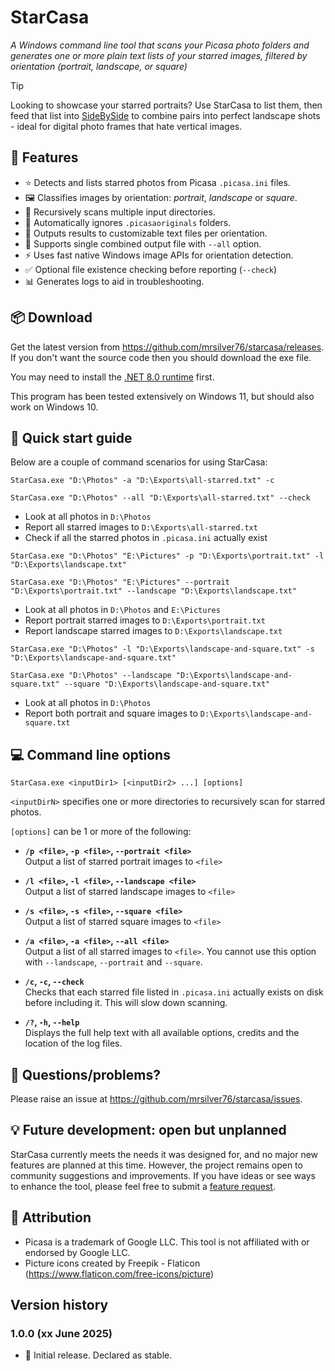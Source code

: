 # StarCasa
_A Windows command line tool that scans your Picasa photo folders and generates one or more plain text lists of your starred images, filtered by orientation (portrait, landscape, or square)_

>[!TIP]
>Looking to showcase your starred portraits? Use StarCasa to list them, then feed that list into [SideBySide](https://github.com/mrsilver76/sidebyside) to combine pairs into perfect landscape shots - ideal for digital photo frames that hate vertical images.

## 🧰 Features
- ⭐ Detects and lists starred photos from Picasa `.picasa.ini` files.
- 🖼️ Classifies images by orientation: _portrait_, _landscape_ or _square_.
- 📁 Recursively scans multiple input directories.
- 🚫 Automatically ignores `.picasaoriginals` folders.
- 📝 Outputs results to customizable text files per orientation.
- 📂 Supports single combined output file with `--all` option.
- ⚡ Uses fast native Windows image APIs for orientation detection.
- ✅ Optional file existence checking before reporting (`--check`)
- 📊 Generates logs to aid in troubleshooting.

## 📦 Download

Get the latest version from https://github.com/mrsilver76/starcasa/releases. If you don't want the source code then you should download the exe file. 

You may need to install the [.NET 8.0 runtime](https://dotnet.microsoft.com/en-us/download/dotnet/8.0/runtime) first. 

This program has been tested extensively on Windows 11, but should also work on Windows 10.

## 🚀 Quick start guide

Below are a couple of command scenarios for using StarCasa:

```
StarCasa.exe "D:\Photos" -a "D:\Exports\all-starred.txt" -c

StarCasa.exe "D:\Photos" --all "D:\Exports\all-starred.txt" --check
```
- Look at all photos in `D:\Photos`
- Report all starred images to `D:\Exports\all-starred.txt`
- Check if all the starred photos in `.picasa.ini` actually exist

```
StarCasa.exe "D:\Photos" "E:\Pictures" -p "D:\Exports\portrait.txt" -l "D:\Exports\landscape.txt"

StarCasa.exe "D:\Photos" "E:\Pictures" --portrait "D:\Exports\portrait.txt" --landscape "D:\Exports\landscape.txt"
```
- Look at all photos in `D:\Photos` and `E:\Pictures`
- Report portrait starred images to `D:\Exports\portrait.txt`
- Report landscape starred images to `D:\Exports\landscape.txt`

```
StarCasa.exe "D:\Photos" -l "D:\Exports\landscape-and-square.txt" -s "D:\Exports\landscape-and-square.txt"

StarCasa.exe "D:\Photos" --landscape "D:\Exports\landscape-and-square.txt" --square "D:\Exports\landscape-and-square.txt"
```
- Look at all photos in `D:\Photos`
- Report both portrait and square images to `D:\Exports\landscape-and-square.txt`

## 💻 Command line options

```
StarCasa.exe <inputDir1> [<inputDir2> ...] [options]
```
`<inputDirN>` specifies one or more directories to recursively scan for starred photos.

`[options]` can be 1 or more of the following:

- **`/p <file>`, `-p <file>`, `--portrait <file>`**   
  Output a list of starred portrait images to `<file>`

- **`/l <file>`, `-l <file>`, `--landscape <file>`**   
  Output a list of starred landscape images to `<file>`

- **`/s <file>`, `-s <file>`, `--square <file>`**   
  Output a list of starred square images to `<file>`

- **`/a <file>`, `-a <file>`, `--all <file>`**   
  Output a list of all starred images to `<file>`. You cannot use this option with `--landscape`, `--portrait` and `--square`.

- **`/c`, `-c`, `--check`**   
  Checks that each starred file listed in `.picasa.ini` actually exists on disk before including it. This will slow down scanning.

- **`/?`, `-h`, `--help`**  
  Displays the full help text with all available options, credits and the location of the log files.

## 🛟 Questions/problems?

Please raise an issue at https://github.com/mrsilver76/starcasa/issues.

## 💡 Future development: open but unplanned

StarCasa currently meets the needs it was designed for, and no major new features are planned at this time. However, the project remains open to community suggestions and improvements. If you have ideas or see ways to enhance the tool, please feel free to submit a [feature request](https://github.com/mrsilver76/starcasa/issues).

## 📝 Attribution

- Picasa is a trademark of Google LLC. This tool is not affiliated with or endorsed by Google LLC.
- Picture icons created by Freepik - Flaticon (https://www.flaticon.com/free-icons/picture)

## Version history

### 1.0.0 (xx June 2025)
- 🏁 Initial release. Declared as stable.
